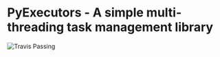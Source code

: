 # PyExecutors - A simple multi-threading task management library

![Travis Passing](https://travis-ci.com/tanmay23235616/pyexecutors.svg?branch=master)


